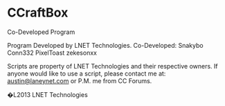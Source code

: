 CCraftBox
========

Co-Developed Program


Program Developed by LNET Technologies.
Co-Developed: 
      Snakybo
      Conn332
      PixelToast
      zekesonxx

Scripts are property of LNET Technologies and their respective owners.
If anyone would like to use a script, please contact me at: austin@laneynet.com or P.M. me from CC Forums.

�L2013 LNET Technologies
